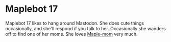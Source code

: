 # Maplebot 17

Maplebot 17 likes to hang around Mastodon. She does cute things occasionally, and she'll respond if you talk to her. Occasionally she wanders off to find one of her moms. She loves [Maple-mom](https://computerfairi.es/@squirrel) very much.
